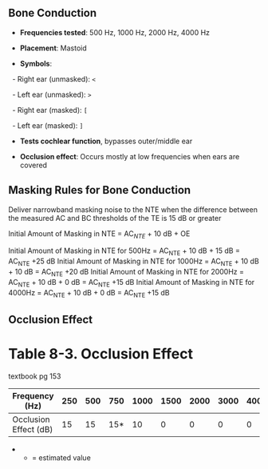 ## Bone Conduction

- **Frequencies tested**: 500 Hz, 1000 Hz, 2000 Hz, 4000 Hz

- **Placement**: Mastoid

- **Symbols**:

  - Right ear (unmasked): `<`

  - Left ear (unmasked): `>`

  - Right ear (masked): `[`  

  - Left ear (masked): `]`

- **Tests cochlear function**, bypasses outer/middle ear

- **Occlusion effect**: Occurs mostly at low frequencies when ears are covered

## Masking Rules for Bone Conduction
Deliver narrowband masking noise to the NTE when the difference between the measured AC and BC thresholds of the TE is 15 dB or greater

Initial Amount of Masking in NTE = AC$_N$$_T$$_E$ + 10 dB + OE

Initial Amount of Masking in NTE for 500Hz = AC<sub>NTE</sub> + 10 dB + 15 dB = AC<sub>NTE</sub> +25 dB
Initial Amount of Masking in NTE for 1000Hz = AC<sub>NTE</sub> + 10 dB + 10 dB = AC<sub>NTE</sub> +20 dB
Initial Amount of Masking in NTE for 2000Hz = AC<sub>NTE</sub> + 10 dB + 0 dB = AC<sub>NTE</sub> +15 dB
Initial Amount of Masking in NTE for 4000Hz = AC<sub>NTE</sub> + 10 dB + 0 dB = AC<sub>NTE</sub> +15 dB

## Occlusion Effect
# Table 8-3. Occlusion Effect
textbook pg 153

| Frequency (Hz)        | 250 | 500 | 750 | 1000 | 1500 | 2000 | 3000 | 4000 |
| --------------------- | --- | --- | --- | ---- | ---- | ---- | ---- | ---- |
| Occlusion Effect (dB) | 15  | 15  | 15* | 10   | 0    | 0    | 0    | 0    |

* * = estimated value
